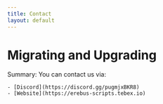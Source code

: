 ```yaml
---
title: Contact
layout: default
---
```


# Migrating and Upgrading

Summary:
    You can contact us via:

    - [Discord](https://discord.gg/pugmjxBKR8)
    - [Website](https://erebus-scripts.tebex.io)